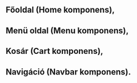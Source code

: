 ## Főoldal (Home komponens),
## Menü oldal (Menu komponens),
## Kosár (Cart komponens),
## Navigáció (Navbar komponens).